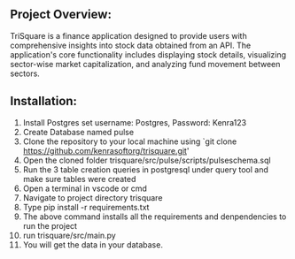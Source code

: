 ## Project Overview:

TriSquare is a finance application designed to provide users with comprehensive insights into stock data obtained from an API. The application's core functionality includes displaying stock details, visualizing sector-wise market capitalization, and analyzing fund movement between sectors.

## Installation:

1. Install Postgres set username: Postgres, Password: Kenra123
2. Create Database named pulse
3. Clone the repository to your local machine using `git clone https://github.com/kenrasoftorg/trisquare.git'
4. Open the cloned folder trisquare/src/pulse/scripts/pulseschema.sql
5. Run the 3 table creation queries in postgresql under query tool and make sure tables were created
6. Open a terminal in vscode or cmd
7. Navigate to project directory trisquare
8. Type pip install -r requirements.txt
9. The above command installs all the requirements and denpendencies to run the project
10. run trisquare/src/main.py
11. You will get the data in your database.
